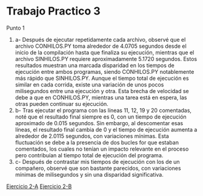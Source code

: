 # Trabajo Practico 3
Punto 1
1) a- Después de ejecutar repetidamente cada archivo, observé que el archivo CONHILOS.PY toma alrededor de 4.0705 segundos desde el inicio de la compilación hasta que finaliza su ejecución, mientras que el archivo SINHILOS.PY requiere aproximadamente 5.1720 segundos. Estos resultados muestran una marcada disparidad en los tiempos de ejecución entre ambos programas, siendo CONHILOS.PY notablemente más rápido que SINHILOS.PY. Aunque el tiempo total de ejecución es similar en cada corrida, existe una variación de unos pocos milisegundos entre una ejecución y otra. Esta brecha de velocidad se debe a que en CONHILOS.PY, mientras una tarea está en espera, las otras pueden continuar su ejecución.
1) b- Tras ejecutar el programa con las líneas 11, 12, 19 y 20 comentadas, noté que el resultado final siempre es 0, con un tiempo de ejecución aproximado de 0.015 segundos. Sin embargo, al descomentar esas líneas, el resultado final cambia de 0 y el tiempo de ejecución aumenta a alrededor de 2.0115 segundos, con variaciones mínimas. Esta fluctuación se debe a la presencia de dos bucles for que estaban comentados, los cuales no tenían un impacto relevante en el proceso pero contribuían al tiempo total de ejecución del programa.
1) c- Después de contrastar mis tiempos de ejecución con los de un compañero, observé que son bastante parecidos, con variaciones mínimas de milisegundos y sin una disparidad significativa.

  [Ejercicio 2-A](https://github.com/bautistasoresi/ASO2024TPs/raw/main/TP3/arqtp3-2a.cc)
  [Ejercicio 2-B]()
